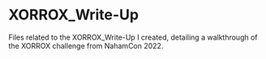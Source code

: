 # XORROX_Write-Up
Files related to the XORROX_Write-Up I created, detailing a walkthrough of the XORROX challenge from NahamCon 2022.
